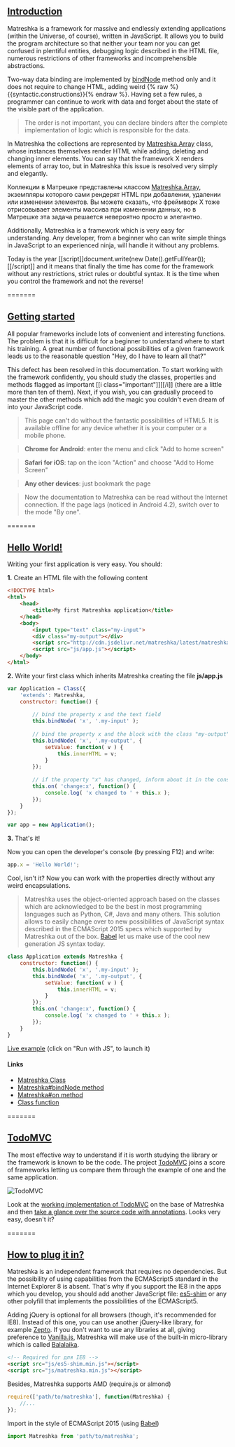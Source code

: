 ## [Introduction](#introduction)
Matreshka is a framework for massive and endlessly extending applications (within the Universe, of course), written in JavaScript. It allows you to build the program architecture so that neither your team nor you can get confused in plentiful entities, debugging logic described in the HTML file, numerous restrictions of other frameworks and incomprehensible abstractions.

Two-way data binding are implemented by [bindNode](#Matrashka-bindNode) method only and it does not require to change HTML, adding weird {% raw %}{{syntactic.constructions}}{% endraw %}. Having set a few rules, a programmer can continue to work with data and forget about the state of the visible part of the application.

> The order is not important, you can declare binders after the complete implementation of logic which is responsible for the data.

In Matreshka the collections are represented by [Matreshka.Array](#Matreshka.Array) class, whose instances themselves render HTML while adding, deleting and changing inner elements. You can say that the framework X renders elements of array too, but in Matreshka this issue is resolved very simply and elegantly.


Коллекции в Матрешке представлены классом [Matreshka.Array](#Matreshka.Array), экземпляры которого сами рендерят HTML при добавлении, удалении или изменении элементов. Вы можете сказать, что фреймворк X тоже отрисовывает элементы массива при изменении данных, но в Матрешке эта задача решается невероятно просто и элегантно.

Additionally, Matreshka is a framework which is very easy for understanding. Any developer, from a beginner who can write simple things in JavaScript to an experienced ninja, will handle it without any problems.

Today is the year [[script]]document.write(new Date().getFullYear());[[/script]] and it means that finally the time has come for the framework without any restrictions, strict rules or doubtful syntax. It is the time when you control the framework and not the reverse!


=======
## [Getting started](#getting-started)
All popular frameworks include lots of convenient and interesting functions. The problem is that it is difficult for a beginner to understand where to start his training. A great number of functional possibilities of a given framework leads us to the reasonable question "Hey, do I have to learn all that?"


This defect has been resolved in this documentation. To start working with the framework confidently, you should study the classes, properties and methods flagged as important [[i class="important"]][[/i]] (there are a little more than ten of them). Next, if you wish, you can gradually proceed to master the other methods which add the magic you couldn't even dream of into your JavaScript code.


> This page can't do without the fantastic possibilities of HTML5. It is available offline for any device whether it is your  computer or a mobile  phone.

> **Chrome for Android**: enter the menu and click  "Add to home screen"

> **Safari for iOS**: tap on the icon "Action" and choose "Add to Home Screen"

> **Any other devices**: just bookmark the page

> Now the documentation to Matreshka can be read without the Internet connection. If the page lags (noticed in Android 4.2), switch over to the mode "By one".

=======
## [Hello World!](#hello-world)
Writing your first application is very easy. You should:


**1\.** Create an HTML file with the following content

```html
<!DOCTYPE html>
<html>
	<head>
		<title>My first Matreshka application</title>
	</head>
	<body>
		<input type="text" class="my-input">
		<div class="my-output"></div>
		<script src="http://cdn.jsdelivr.net/matreshka/latest/matreshka.min.js"></script>
		<script src="js/app.js"></script>
	</body>
</html>
```


**2\.** Write your first class which inherits Matreshka creating the file **js/app.js**

```js
var Application = Class({
	'extends': Matreshka,
	constructor: function() {
	
		// bind the property x and the text field
		this.bindNode( 'x', '.my-input' );
		
		// bind the property x and the block with the class "my-output"
		this.bindNode( 'x', '.my-output', {
			setValue: function( v ) {
				this.innerHTML = v;
			}
		});
		
		// if the property "х" has changed, inform about it in the console
		this.on( 'change:x', function() {
			console.log( 'x changed to ' + this.x );
		});
	}
});

var app = new Application();
```


**3\.** That's it!

Now you can open the developer's console (by pressing F12) and write:
```js
app.x = 'Hello World!';
```
Cool, isn't it? Now you can work with the properties directly without any weird encapsulations.

> Matreshka uses the object-oriented approach based on the classes which are acknowledged to be the best in most programming languages such as Python, C#, Java and many others. This solution allows to easily change over to new possibilities of JavaScript syntax described in the ECMAScript 2015 specs which supported by Matreshka out of the box. [Babel](http://babeljs.io/) let us make use of the cool new generation JS syntax today.
```js
class Application extends Matreshka {
	constructor: function() {
		this.bindNode( 'x', '.my-input' );
		this.bindNode( 'x', '.my-output', {
			setValue: function( v ) {
				this.innerHTML = v;
			}
		});
		this.on( 'change:x', function() {
			console.log( 'x changed to ' + this.x );
		});
	}
}
```

[Live example](http://jsbin.com/xotehu/1/edit?js,output) (click on "Run with JS", to launch it)

#### Links
* [Matreshka Class](#Matreshka)
* [Matreshka#bindNode method](#Matreshka-bindNode)
* [Matreshka#on method](#Matreshka-on)
* [Class function](#Class)

=======
## [TodoMVC](#todomvc)
The most effective way to understand if it is worth studying the library or  the framework is known to be the code. The project [TodoMVC](http://todomvc.com/) joins a score of frameworks letting us compare them through the example of one and the same application.

![TodoMVC](img/todomvc.png)

Look at the [working implementation of TodoMVC](todo/) on the base of Matreshka and then [take a glance over the source code with annotations](todo/js/docs/app.html). Looks very easy, doesn't it?

=======
## [How to plug it in?](#how-to-include)
Matreshka is an independent framework that requires no dependencies. But the possibility of using capabilities from the ECMAScript5 standard in the Internet Explorer 8 is absent. That's why if you support the IE8 in the apps which you develop, you should add another JavaScript file: [es5-shim](https://github.com/es-shims/es5-shim) or any other polyfill that implements the possibilities of the ECMAScript5.

Adding jQuery is optional for all browsers (though, it's recommended for IE8). Instead of this one, you can use another jQuery-like library, for example  [Zepto](http://zeptojs.com/). If you don't want to use any libraries at all, giving preference to [Vanilla.js](http://vanilla-js.com/), Matreshka will make use of the built-in micro-library which is called [Balalaika]($b).


```html
<!-- Required for для IE8 -->
<script src="js/es5-shim.min.js"></script> 
<script src="js/matreshka.min.js"></script>
```

Besides, Matreshka supports AMD (require.js or almond)
```js
require(['path/to/matreshka'], function(Matreshka) {
	//...
});
```

Import in the style of ECMAScript 2015 (using [Babel](http://babeljs.io/))
```js
import Matreshka from 'path/to/matreshka';
```